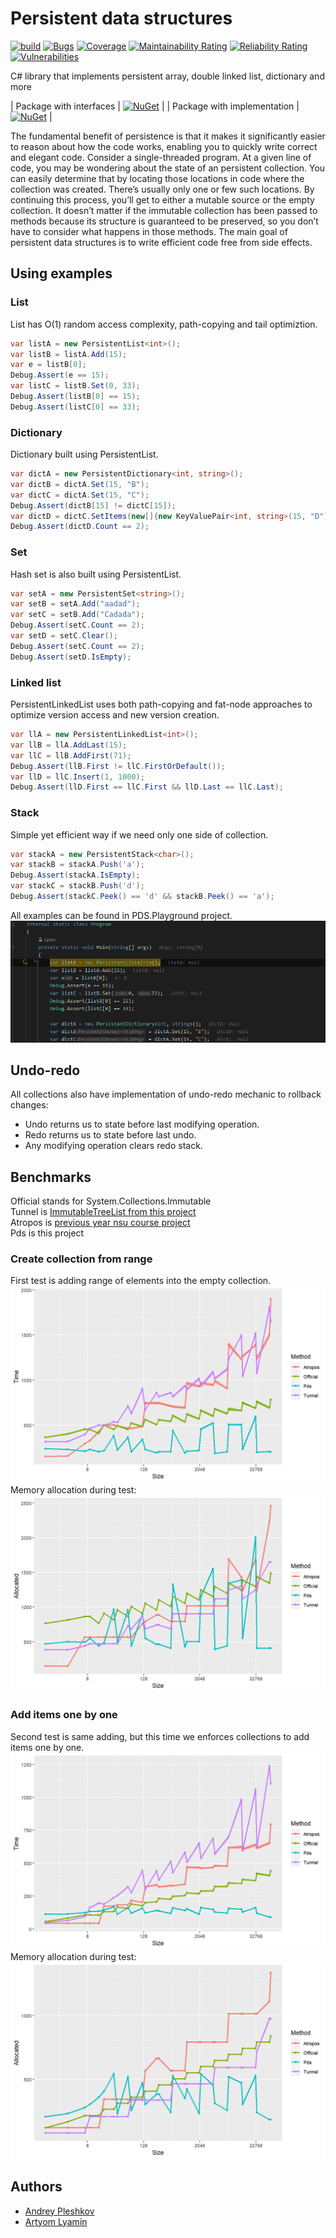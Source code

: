# Persistent data structures 

[![build](https://github.com/6gales/persistent-data-structure/actions/workflows/dotnet.yml/badge.svg?branch=main)](https://github.com/6gales/persistent-data-structure/actions/workflows/dotnet.yml) [![Bugs](https://sonarcloud.io/api/project_badges/measure?project=6gales_persistent-data-structure&metric=bugs)](https://sonarcloud.io/summary/new_code?id=6gales_persistent-data-structure) [![Coverage](https://sonarcloud.io/api/project_badges/measure?project=6gales_persistent-data-structure&metric=coverage)](https://sonarcloud.io/summary/new_code?id=6gales_persistent-data-structure) [![Maintainability Rating](https://sonarcloud.io/api/project_badges/measure?project=6gales_persistent-data-structure&metric=sqale_rating)](https://sonarcloud.io/summary/new_code?id=6gales_persistent-data-structure) [![Reliability Rating](https://sonarcloud.io/api/project_badges/measure?project=6gales_persistent-data-structure&metric=reliability_rating)](https://sonarcloud.io/summary/new_code?id=6gales_persistent-data-structure) [![Vulnerabilities](https://sonarcloud.io/api/project_badges/measure?project=6gales_persistent-data-structure&metric=vulnerabilities)](https://sonarcloud.io/summary/new_code?id=6gales_persistent-data-structure)

C# library that implements persistent array, double linked list, dictionary and more

| Package with interfaces     | [![NuGet](https://img.shields.io/nuget/v/PDS.svg)](https://www.nuget.org/packages/PDS/)                               |
| Package with implementation | [![NuGet](https://img.shields.io/nuget/v/PDS.Implementation.svg)](https://www.nuget.org/packages/PDS.Implementation/) |

The fundamental benefit of persistence is that it makes it significantly easier to reason about how the code works, enabling you to quickly write correct and elegant code. Consider a single-threaded program. At a given line of code, you may be wondering about the state of an persistent collection. You can easily determine that by locating those locations in code where the collection was created. There’s usually only one or few such locations. By continuing this process, you’ll get to either a mutable source or the empty collection. It doesn’t matter if the immutable collection has been passed to methods because its structure is guaranteed to be preserved, so you don’t have to consider what happens in those methods.
The main goal of persistent data structures is to write efficient code free from side effects.

## Using examples
### List
List has O(1) random access complexity, path-copying and tail optimiztion.
```cs
var listA = new PersistentList<int>();
var listB = listA.Add(15);
var e = listB[0];
Debug.Assert(e == 15);
var listC = listB.Set(0, 33);
Debug.Assert(listB[0] == 15);
Debug.Assert(listC[0] == 33);
```
### Dictionary
Dictionary built using PersistentList.
```cs
var dictA = new PersistentDictionary<int, string>();
var dictB = dictA.Set(15, "B");
var dictC = dictA.Set(15, "C");
Debug.Assert(dictB[15] != dictC[15]);
var dictD = dictC.SetItems(new[]{new KeyValuePair<int, string>(15, "D"), new KeyValuePair<int, string>(87, "A")});
Debug.Assert(dictD.Count == 2);
```
### Set
Hash set is also built using PersistentList.
```cs
var setA = new PersistentSet<string>();
var setB = setA.Add("aadad");
var setC = setB.Add("Cadada");
Debug.Assert(setC.Count == 2);
var setD = setC.Clear();
Debug.Assert(setC.Count == 2);
Debug.Assert(setD.IsEmpty);
```
### Linked list
PersistentLinkedList uses both path-copying and fat-node approaches to optimize version access and new version creation.
```cs
var llA = new PersistentLinkedList<int>();
var llB = llA.AddLast(15);
var llC = llB.AddFirst(71);
Debug.Assert(llB.First != llC.FirstOrDefault());
var llD = llC.Insert(1, 1000);
Debug.Assert(llD.First == llC.First && llD.Last == llC.Last);
```
### Stack
Simple yet efficient way if we need only one side of collection.
```cs
var stackA = new PersistentStack<char>();
var stackB = stackA.Push('a');
Debug.Assert(stackA.IsEmpty);
var stackC = stackB.Push('d');
Debug.Assert(stackC.Peek() == 'd' && stackB.Peek() == 'a');
```

All examples can be found in PDS.Playground project.<br />
![Demo](/resourses/demo.gif)

## Undo-redo
All collections also have implementation of undo-redo mechanic to rollback changes:
* Undo returns us to state before last modifying operation.
* Redo returns us to state before last undo.
* Any modifying operation clears redo stack.

## Benchmarks
Official stands for System.Collections.Immutable<br />
Tunnel is [ImmutableTreeList from this project](https://github.com/tunnelvisionlabs/dotnet-trees)<br />
Atropos is [previous year nsu course project](https://github.com/evilguest/atropos)<br />
Pds is this project

### Create collection from range
First test is adding range of elements into the empty collection.
![Add range speed](/resourses/addrange.png)
Memory allocation during test:
![Add range alloc](/resourses/addrange.alloc.png)

### Add items one by one
Second test is same adding, but this time we enforces collections to add items one by one.
![Add int speed](/resourses/addint.png)
Memory allocation during test:
![Add int alloc](/resourses/addint.alloc.png)

## Authors
 - [Andrey Pleshkov](https://github.com/6gales)
 - [Artyom Lyamin](https://github.com/YGAR84)
